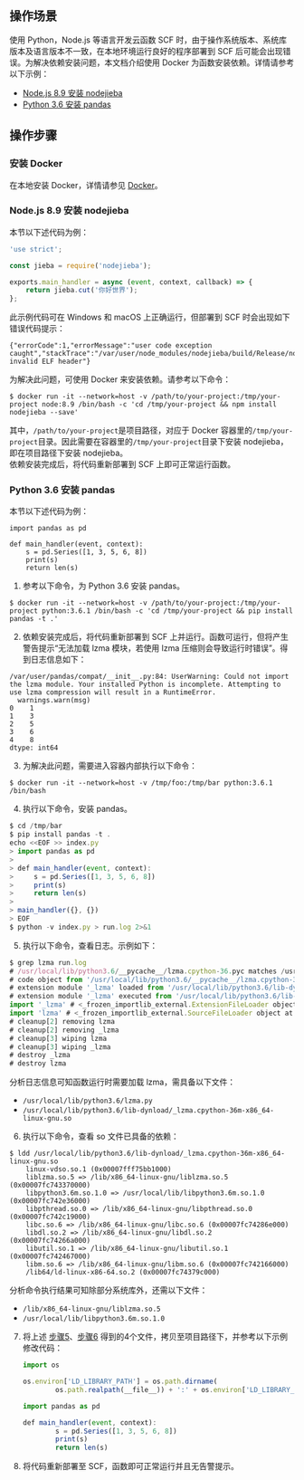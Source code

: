 ## 操作场景
使用 Python，Node.js 等语言开发云函数 SCF 时，由于操作系统版本、系统库版本及语言版本不一致，在本地环境运行良好的程序部署到 SCF 后可能会出现错误。为解决依赖安装问题，本文档介绍使用 Docker 为函数安装依赖。详情请参考以下示例：
- [Node.js 8.9 安装 nodejieba](#node)
- [Python 3.6 安装 pandas](#python)


## 操作步骤

### 安装 Docker
在本地安装 Docker，详情请参见 [Docker](https://docs.docker.com/install/)。

[](id:node)
### Node.js 8.9 安装 nodejieba

本节以下述代码为例：
```js
'use strict';

const jieba = require('nodejieba');

exports.main_handler = async (event, context, callback) => {
    return jieba.cut('你好世界');
};
```
此示例代码可在 Windows 和 macOS 上正确运行，但部署到 SCF 时会出现如下错误代码提示：
```plaintext
{"errorCode":1,"errorMessage":"user code exception caught","stackTrace":"/var/user/node_modules/nodejieba/build/Release/nodejieba.node: invalid ELF header"}
```
为解决此问题，可使用 Docker 来安装依赖。请参考以下命令：
```plaintext
$ docker run -it --network=host -v /path/to/your-project:/tmp/your-project node:8.9 /bin/bash -c 'cd /tmp/your-project && npm install nodejieba --save'
```

其中，`/path/to/your-project`是项目路径，对应于 Docker 容器里的`/tmp/your-project`目录。因此需要在容器里的`/tmp/your-project`目录下安装 nodejieba，即在项目路径下安装 nodejieba。    
依赖安装完成后，将代码重新部署到 SCF 上即可正常运行函数。


[](id:python)
### Python 3.6 安装 pandas
本节以下述代码为例：
```plaintext
import pandas as pd

def main_handler(event, context):
    s = pd.Series([1, 3, 5, 6, 8])
    print(s)
    return len(s)
```

1. 参考以下命令，为 Python 3.6 安装 pandas。
```plaintext
$ docker run -it --network=host -v /path/to/your-project:/tmp/your-project python:3.6.1 /bin/bash -c 'cd /tmp/your-project && pip install pandas -t .'
```
2. 依赖安装完成后，将代码重新部署到 SCF 上并运行。函数可运行，但将产生警告提示“无法加载 lzma 模块，若使用 lzma 压缩则会导致运行时错误”。得到日志信息如下：
```plaintext
/var/user/pandas/compat/__init__.py:84: UserWarning: Could not import the lzma module. Your installed Python is incomplete. Attempting to use lzma compression will result in a RuntimeError.
  warnings.warn(msg)
0    1
1    3
2    5
3    6
4    8
dtype: int64
```
3. 为解决此问题，需要进入容器内部执行以下命令：
```plaintext
$ docker run -it --network=host -v /tmp/foo:/tmp/bar python:3.6.1 /bin/bash
```
4. 执行以下命令，安装 pandas。
```js
$ cd /tmp/bar
$ pip install pandas -t .
echo <<EOF >> index.py
> import pandas as pd
>
> def main_handler(event, context):
>     s = pd.Series([1, 3, 5, 6, 8])
>     print(s)
>     return len(s)
>
> main_handler({}, {})
> EOF
$ python -v index.py > run.log 2>&1
```
5. 执行以下命令，查看日志。示例如下：[](id:step5)
```js
$ grep lzma run.log
# /usr/local/lib/python3.6/__pycache__/lzma.cpython-36.pyc matches /usr/local/lib/python3.6/lzma.py
# code object from '/usr/local/lib/python3.6/__pycache__/lzma.cpython-36.pyc'
# extension module '_lzma' loaded from '/usr/local/lib/python3.6/lib-dynload/_lzma.cpython-36m-x86_64-linux-gnu.so'
# extension module '_lzma' executed from '/usr/local/lib/python3.6/lib-dynload/_lzma.cpython-36m-x86_64-linux-gnu.so'
import '_lzma' # <_frozen_importlib_external.ExtensionFileLoader object at 0x7f446c40db70>
import 'lzma' # <_frozen_importlib_external.SourceFileLoader object at 0x7f446c40d160>
# cleanup[2] removing lzma
# cleanup[2] removing _lzma
# cleanup[3] wiping lzma
# cleanup[3] wiping _lzma
# destroy _lzma
# destroy lzma
```
 分析日志信息可知函数运行时需要加载 lzma，需具备以下文件：
 - `/usr/local/lib/python3.6/lzma.py`
 - `/usr/local/lib/python3.6/lib-dynload/_lzma.cpython-36m-x86_64-linux-gnu.so`
6. 执行以下命令，查看 so 文件已具备的依赖：[](id:step6)
```plaintext
$ ldd /usr/local/lib/python3.6/lib-dynload/_lzma.cpython-36m-x86_64-linux-gnu.so
	linux-vdso.so.1 (0x00007fff75bb1000)
	liblzma.so.5 => /lib/x86_64-linux-gnu/liblzma.so.5 (0x00007fc743370000)
	libpython3.6m.so.1.0 => /usr/local/lib/libpython3.6m.so.1.0 (0x00007fc742e36000)
	libpthread.so.0 => /lib/x86_64-linux-gnu/libpthread.so.0 (0x00007fc742c19000)
	libc.so.6 => /lib/x86_64-linux-gnu/libc.so.6 (0x00007fc74286e000)
	libdl.so.2 => /lib/x86_64-linux-gnu/libdl.so.2 (0x00007fc74266a000)
	libutil.so.1 => /lib/x86_64-linux-gnu/libutil.so.1 (0x00007fc742467000)
	libm.so.6 => /lib/x86_64-linux-gnu/libm.so.6 (0x00007fc742166000)
	/lib64/ld-linux-x86-64.so.2 (0x00007fc74379c000)
```
 分析命令执行结果可知除部分系统库外，还需以下文件：
 - `/lib/x86_64-linux-gnu/liblzma.so.5`
 - `/usr/local/lib/libpython3.6m.so.1.0`
7. 将上述 [步骤5](#step5)、[步骤6](#step6) 得到的4个文件，拷贝至项目路径下，并参考以下示例修改代码：
	```js
	import os

	os.environ['LD_LIBRARY_PATH'] = os.path.dirname(
			os.path.realpath(__file__)) + ':' + os.environ['LD_LIBRARY_PATH']

	import pandas as pd

	def main_handler(event, context):
			s = pd.Series([1, 3, 5, 6, 8])
			print(s)
			return len(s)
	```
8. 将代码重新部署至 SCF，函数即可正常运行并且无告警提示。
